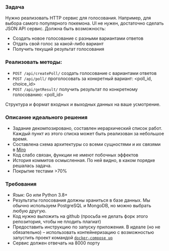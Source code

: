 ### Задача
Нужно реализовать HTTP сервис для голосования. Например, для выбора самого популярного покемона. UI не нужен, достаточно сделать JSON API сервис. Должна быть возможность:

- Создать новое голосование с разными вариантами ответов
- Отдать свой голос за какой-либо вариант
- Получить текущий результат голосования

### Реализовать методы:
- `POST /api/createPoll/` создать голосование c вариантами ответов
- `POST /api/poll/` проголосовать за конкретный вариант: <poll_id, choice_id>
- `POST /api/getResult/` получить результат по конкретному голосованию: <poll_id>

Структура и формат входных и выходных данных на ваше усмотрение.

### Описание идеального решения
- Задание декомпозировано, составлен иерархический список работ. Каждый пункт из этого списка может быть реализован за небольшое время.
- Составлена схема архитектуры со всеми сущностями и их связями в [Miro](https://miro.com)
- Код слабо связан, функции не имеют побочных эффектов
- История коммитов осмысленная. По ней видно, в каком порядке решалась задача.
- Покрытие тестами >70%

### Требования
- Язык: Go или Python 3.8+
- Результаты голосования должны храниться в базе данных. Мы обычно используем PostgreSQL и MongoDB, но можно выбрать любую другую.
- Код нужно выложить на github (просьба не делать форк этого репозитория, чтобы не плодить плагиат)
- Предоставить инструкцию по запуску приложения. В идеале (но не обязательно) – использовать контейнеризацию с возможностью запустить проект командой [`docker-compose up`](https://docs.docker.com/compose/)
- Сервис должен отвечать на 8000 порту
